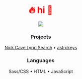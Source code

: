 <h1 align="center" style="color: red">🔥 hi 🔮</h1>

<p align="center">
  <img src="crystal.webp">
</p>

<h3 align="center">Projects</h3>
<p align="center">
  <a href="https://github.com/kdlrose/nick-cave">Nick Cave Lyric Search</a> • <a href="https://github.com/kdlrose/astrokeys">astrokeys</a>
</p>

<h3 align="center">Languages</h3>
<p align="center">
  Sass/CSS • HTML • JavaScript
</p>
